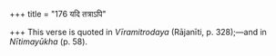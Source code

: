 +++
title = "176 यदि तत्राऽपि"

+++
This verse is quoted in *Vīramitrodaya* (Rājanīti, p. 328);—and in
*Nītimayūkha* (p. 58).
